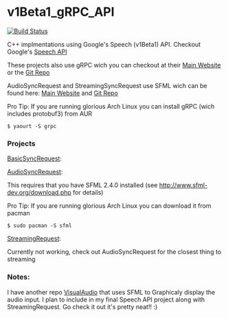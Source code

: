 # v1Beta1_gRPC_API
[![Build Status](https://travis-ci.org/teganburns/v1Beta1_gRPC_API.svg?branch=master)](https://travis-ci.org/teganburns/v1Beta1_gRPC_API)

C++ implmentations using Google's Speech (v1Beta1) API. Checkout Google's [Speech API](https://cloud.google.com/speech/)

These projects also use  gRPC wich you can checkout at their [Main Website](http://www.grpc.io/) or the [Git Repo](https://github.com/grpc/grpc)

AudioSyncRequest and StreamingSyncRequest use SFML wich can be found here: [Main Website](http://www.sfml-dev.org/index.php) and [Git Repo](https://github.com/SFML/SFML)



Pro Tip: If you are running glorious Arch Linux you can install gRPC (wich includes protobuf3) from AUR

	$ yaourt -S grpc




### Projects

[BasicSyncRequest](/src/BasicSyncRequest/):
	

[AudioSyncRequest](/src/AudioSyncRequest/):

 This requires that you have SFML 2.4.0 installed (see http://www.sfml-dev.org/download.php for details)

 Pro Tip: If you are running glorious Arch Linux you can download it from pacman

	$ sudo pacman -S sfml


[StreamingRequest](/src/StreamingRequest/):

 Currently not working, check out AudioSyncRequest for the closest thing to streaming




### Notes:
 
 I have another repo [VisualAudio](https://github.com/teganburns/Visual_Audio) that uses SFML to Graphicaly display the audio input. I plan to include in my final Speech API project along with 
StreamingRequest. Go check it out it's 
pretty neat!! :)
